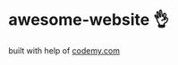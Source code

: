 # awesome-website :ok_hand:                                                                                                                                                                                                                                                                                                                                     
built with help of <a href="http://johnelder.com/">codemy.com</a>
